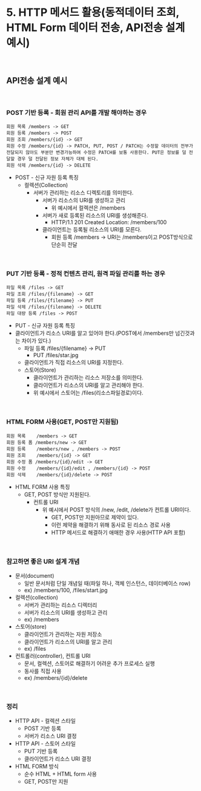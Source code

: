 # 5. HTTP 메서드 활용(동적데이터 조회, HTML Form 데이터 전송, API전송 설계 예시)

<br/>

## API전송 설계 예시

<br/>

### POST 기반 등록 - 회원 관리 API를 개발 해야하는 경우

    회원 목록 /members -> GET
    회원 등록 /members -> POST
    회원 조회 /members/{id} -> GET
    회원 수정 /members/{id} -> PATCH, PUT, POST / PATCH는 수정할 데이터의 전부가 전달되지 않아도 부분만 변경가능하여 수정은 PATCH를 보통 사용한다. PUT은 정보를 덜 전달할 경우 덜 전달된 정보 자체가 대체 된다.
    회원 삭제 /members/{id} -> DELETE

- POST - 신규 자원 등록 특징
  - 컬렉션(Collection)
    - 서버가 관리하는 리소스 디렉토리를 의미한다.
      - 서버가 리소스의 URI를 생성하고 관리
        - 위 예시에서 컬렉션은 /members
      - 서버가 새로 등록된 리소스의 URI를 생성해준다.
        - HTTP/1.1 201 Created Location: /members/100
      - 클라이언트는 등록될 리소스의 URI를 모른다.
        - 회원 등록 /members -> URI는 /members이고 POST방식으로 단순히 전달

<br/>

### PUT 기반 등록 - 정적 컨텐츠 관리, 원격 파일 관리를 하는 경우

    파일 목록 /files -> GET
    파일 조회 /files/{filename} -> GET
    파일 등록 /files/{filename} -> PUT
    파일 삭제 /files/{filename} -> DELETE
    파일 대량 등록 /files -> POST

- PUT - 신규 자원 등록 특징
- 클라이언트가 리소스 URI를 알고 있어야 한다.(POST에서 /members만 넘긴것과는 차이가 있다.)
  - 파일 등록 /files/{filename} -> PUT
    - PUT /files/star.jpg
  - 클라이언트가 직접 리소스의 URI를 지정한다.
  - 스토어(Store)
    - 클라이언트가 관리하는 리소스 저장소를 의미한다.
    - 클라이언트가 리소스의 URI를 알고 관리해야 한다.
    - 위 예시에서 스토어는 /files(리소스파일경로)이다.

<br/>

### HTML FORM 사용(GET, POST만 지원됨)

    회원 목록    /members -> GET
    회원 등록 폼 /members/new -> GET
    회원 등록    /members/new , /members -> POST
    회원 조회    /members/{id} -> GET
    회원 수정 폼 /members/{id}/edit -> GET
    회원 수정    /members/{id}/edit , /members/{id} -> POST
    회원 삭제    /members/{id}/delete -> POST

- HTML FORM 사용 특징
  - GET, POST 방식만 지원된다.
    - 컨트롤 URI
      - 위 예시에서 POST 방식의 /new, /edit, /delete가 컨트롤 URI이다.
        - GET, POST만 지원아므로 제약이 있다.
        - 이런 제약을 해결하기 위해 동사로 된 리소스 경로 사용
        - HTTP 메서드로 해결하기 애매한 경우 사용(HTTP API 포함)

<br/>

### 참고하면 좋은 URI 설계 개념

- 문서(document)
  - 일반 문서처럼 단일 개념일 때(파일 하나, 객체 인스턴스, 데이터베이스 row)
  - ex) /members/100, /files/start.jpg
- 컬렉션(collection)
  - 서버가 관리하는 리소스 디렉터리
  - 서버가 리소스의 URI를 생성하고 관리
  - ex) /members
- 스토어(store)
  - 클라이언트가 관리하는 자원 저장소
  - 클라이언트가 리소스의 URI를 알고 관리
  - ex) /files
- 컨트롤러(controller), 컨트롤 URI
  - 문서, 컬렉션, 스토어로 해결하기 어려운 추가 프로세스 실행
  - 동사를 직접 사용
  - ex) /members/{id}/delete

<br/>

### 정리

- HTTP API - 컬렉션 스타일
  - POST 기반 등록
  - 서버가 리소스 URI 결정
- HTTP API - 스토어 스타일
  - PUT 기반 등록
  - 클라이언트가 리소스 URI 결정
- HTML FORM 방식
  - 순수 HTML + HTML form 사용
  - GET, POST만 지원
